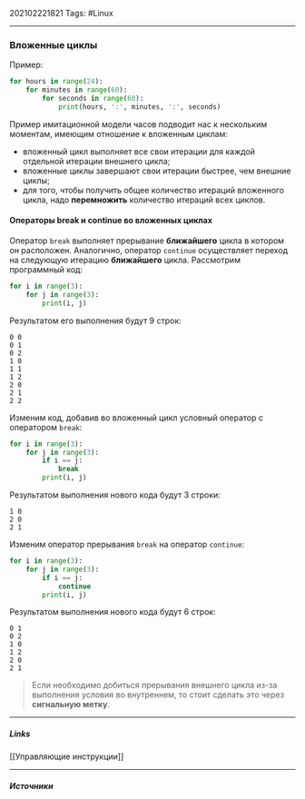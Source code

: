 202102221821
Tags: #Linux 
___
### Вложенные циклы
Пример: 
```python
for hours in range(24): 
	for minutes in range(60): 
		for seconds in range(60): 
			print(hours, ':', minutes, ':', seconds)
```
Пример имитационной модели часов подводит нас к нескольким моментам, имеющим отношение к вложенным циклам:

-   вложенный цикл выполняет все свои итерации для каждой отдельной итерации внешнего цикла;
-   вложенные циклы завершают свои итерации быстрее, чем внешние циклы;
-   для того, чтобы получить общее количество итераций вложенного цикла, надо **перемножить** количество итераций всех циклов.

#### Операторы break и continue во вложенных циклах
Оператор `break` выполняет прерывание **ближайшего** цикла в котором он расположен. Аналогично, оператор `continue` осуществляет переход на следующую итерацию **ближайшего** цикла.
Рассмотрим программный код:

```python
for i in range(3):
    for j in range(3):
        print(i, j)
```
Результатом его выполнения будут 9 строк:
```
0 0
0 1
0 2
1 0
1 1
1 2
2 0
2 1
2 2
```
Изменим код, добавив во вложенный цикл условный оператор с оператором `break`:
```python
for i in range(3):
    for j in range(3):
        if i == j:
            break
        print(i, j)
```
Результатом выполнения нового кода будут 3 строки:
```no-highlight
1 0
2 0
2 1
```
Изменим оператор прерывания `break` на оператор `continue`:
```python
for i in range(3):
    for j in range(3):
        if i == j:
            continue
        print(i, j)
```
Результатом выполнения нового кода будут 6 строк:
```no-highlight
0 1
0 2
1 0
1 2
2 0
2 1
```

> Если необходимо добиться прерывания внешнего цикла из-за выполнения условия во внутреннем, то стоит сделать это через **сигнальную метку**.
___
##### Links
[[Управляющие инструкции]]

---
##### Источники
